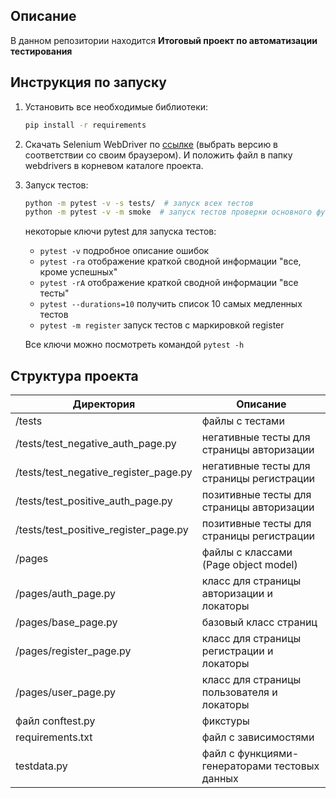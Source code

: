 Описание
------------
В данном репозитории находится **Итоговый проект по автоматизации тестирования**

Инструкция по запуску
----------------

1) Установить все необходимые библиотеки:

    ```bash
    pip install -r requirements
    ```

2) Скачать Selenium WebDriver по [ссылке](https://chromedriver.chromium.org/downloads) (выбрать версию в соответствии со
   своим браузером). И положить файл в папку webdrivers в корневом каталоге проекта.

3) Запуск тестов:

    ```bash
    python -m pytest -v -s tests/  # запуск всех тестов
    python -m pytest -v -m smoke  # запуск тестов проверки основного функционала
    ```
   некоторые ключи pytest для запуска тестов:
   - <code>pytest -v</code> подробное описание ошибок
   - <code>pytest -ra</code> отображение краткой сводной информации "все, кроме успешных"
   - <code>pytest -rA</code> отображение краткой сводной информации "все тесты"
   - <code>pytest --durations=10</code> получить список 10 самых медленных тестов
   - <code>pytest -m register</code> запуск тестов с маркировкой register

   Все ключи можно посмотреть командой <code>pytest -h</code>


Структура проекта
----------------

| Директория                            | Описание                                      |
|---------------------------------------|-----------------------------------------------|
| /tests                                | файлы с тестами                               |
| /tests/test_negative_auth_page.py     | негативные тесты для страницы авторизации     |
| /tests/test_negative_register_page.py | негативные тесты для страницы регистрации     |
| /tests/test_positive_auth_page.py     | позитивные тесты для страницы авторизации     |
| /tests/test_positive_register_page.py | позитивные тесты для страницы регистрации     |
| /pages                                | файлы с классами (Page object model)          |
| /pages/auth_page.py                   | класс для страницы авторизации  и локаторы    |
| /pages/base_page.py                   | базовый класс страниц                         |
| /pages/register_page.py               | класс для страницы регистрации и локаторы     |
| /pages/user_page.py                   | класс для страницы пользователя и локаторы    |
| файл conftest.py                      | фикстуры                                      |
| requirements.txt                      | файл с зависимостями                          |
| testdata.py                           | файл с функциями-генераторами тестовых данных |




